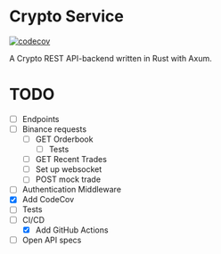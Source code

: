 # Crypto Service
[![codecov](https://codecov.io/gh/Vinnstah/crypto-service/graph/badge.svg?token=YZ6OR1BZXJ)](https://codecov.io/gh/Vinnstah/crypto-service)

A Crypto REST API-backend written in Rust with Axum. 

# TODO
- [ ] Endpoints
- [ ] Binance requests
    - [ ] GET Orderbook
        - [ ] Tests
    - [ ] GET Recent Trades
    - [ ] Set up websocket
    - [ ] POST mock trade
- [ ] Authentication Middleware
- [x] Add CodeCov
- [ ] Tests
- [ ] CI/CD
    - [x] Add GitHub Actions
- [ ] Open API specs